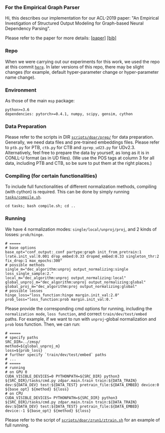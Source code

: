 ### For the Empirical Graph Parser

Hi, this describes our implementation for our ACL-2019 paper: "An Empirical Investigation of Structured Output Modeling for Graph-based Neural Dependency Parsing". 

Please refer to the paper for more details: [[paper]](TODO) [[bib]](TODO)

### Repo

When we were carrying out our experiments for this work, we used the repo at this commit [`here`](https://github.com/zzsfornlp/zmsp/commit/ecf5dc2d87abed430f52f154c16c42e9c809c844). In later versions of this repo, there may be slight changes (for example, default hyper-parameter change or hyper-parameter name change).

### Environment

As those of the main `msp` package:

	python>=3.6
	dependencies: pytorch>=0.4.1, numpy, scipy, gensim, cython

### Data Preparation

Please refer to the scripts in DIR [`scripts/dpar/prep/`](../scripts/dpar/prep/) for data preparation. Generally, we need data files and pre-trained embeddings files. Please refer to `ptb.py` for PTB, `ctb.py` for CTB and `zprep_ud23.py` for UDv2.3. Alternatively, feel free to prepare the data by yourself, as long as it is in CONLL-U format (as in UD files). (We use the POS tags at column 3 for all data, including PTB and CTB, so be sure to put them at the right places.)

### Compiling (for certain functionalities)

To include full functionalities of different normalization methods, compiling (with cython) is required. This can be done by simply running [`tasks/compile.sh`](../tasks/compile.sh).

	cd tasks; bash compile.sh; cd ..

### Running

We have 4 normalization modes: `single/local/unproj/proj`, and 2 kinds of losses: `prob/hinge`.

	# =====
	# base options
	base_opt="conf_output:_conf partype:graph init_from_pretrain:1 lrate.init_val:0.001 drop_embed:0.33 dropmd_embed:0.33 singleton_thr:2 fix_drop:1 max_epochs:300"
	# possible methods
	single_m="dec_algorithm:unproj output_normalizing:single loss_single_sample:2."
	local_m="dec_algorithm:unproj output_normalizing:local"
	global_unproj_m="dec_algorithm:unproj output_normalizing:global"
	global_proj_m="dec_algorithm:proj output_normalizing:global"
	# possible losses
	hinge_loss="loss_function:hinge margin.init_val:2.0"
	prob_loss="loss_function:prob margin.init_val:0."

Please provide the corresponding cmd options for running, including the `normalization mode`, `loss function`, and correct `train/dev/test/embed` paths. For example, if we want to run with `unproj`-global normalization and `prob` loss function. Then, we can run:

	# =====
	# specify paths
	SRC_DIR=../zmsp/
	method=${global_unproj_m}
	loss=${prob_loss}
	# further specify `train/dev/test/embed` paths
	# ...
	# =====
	# running
	# on GPU 0
	CUDA_VISIBLE_DEVICES=0 PYTHONPATH=${SRC_DIR} python3 ${SRC_DIR}/tasks/cmd.py zdpar.main.train train:${DATA_TRAIN} dev:${DATA_DEV} test:${DATA_TEST} pretrain_file:${DATA_EMBED} device:0 ${base_opt} ${method} ${loss}
	# on CPU
	CUDA_VISIBLE_DEVICES= PYTHONPATH=${SRC_DIR} python3 ${SRC_DIR}/tasks/cmd.py zdpar.main.train train:${DATA_TRAIN} dev:${DATA_DEV} test:${DATA_TEST} pretrain_file:${DATA_EMBED} device:-1 ${base_opt} ${method} ${loss}

Please refer to the script of [`scripts/dpar/zrun1/ztrain.sh`](../scripts/dpar/zrun1/ztrain.sh) for an example of full running.
